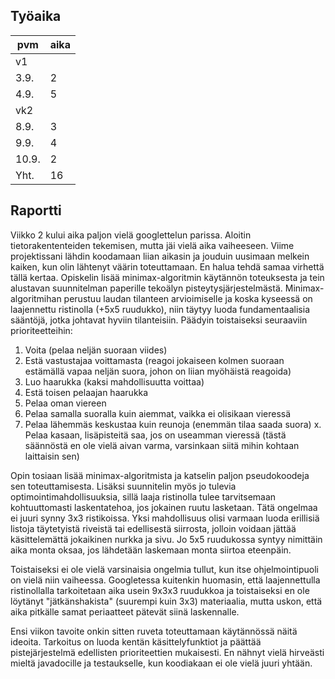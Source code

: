 ## Työaika

pvm   | aika |
------|------|
v1    |      |
3.9.  |  2   |
4.9.  |  5   |
vk2   |      |
8.9.  |  3   |
9.9.  |  4   |
10.9. |  2   |
Yht.  |  16  |

## Raportti

Viikko 2 kului aika paljon vielä googlettelun parissa. Aloitin tietorakententeiden tekemisen, mutta jäi vielä aika
vaiheeseen. Viime projektissani lähdin koodamaan liian aikasin ja jouduin uusimaan melkein kaiken, kun olin lähtenyt
väärin toteuttamaan. En halua tehdä samaa virhettä tällä kertaa. Opiskelin lisää minimax-algoritmin käytännön toteuksesta 
ja tein alustavan suunnitelman paperille tekoälyn pisteytysjärjestelmästä. Minimax-algoritmihan perustuu laudan tilanteen
arvioimiselle ja koska kyseessä on laajennettu ristinolla (+5x5 ruudukko), niin täytyy luoda fundamentaalisia sääntöjä, jotka johtavat hyviin
tilanteisiin. Päädyin toistaiseksi seuraaviin prioriteetteihin:

1. Voita (pelaa neljän suoraan viides)
2. Estä vastustajaa voittamasta (reagoi jokaiseen kolmen suoraan estämällä vapaa neljän suora, johon on liian myöhäistä reagoida)
3. Luo haarukka (kaksi mahdollisuutta voittaa)
4. Estä toisen pelaajan haarukka
5. Pelaa oman viereen
6. Pelaa samalla suoralla kuin aiemmat, vaikka ei olisikaan vieressä
7. Pelaa lähemmäs keskustaa kuin reunoja (enemmän tilaa saada suora)
x. Pelaa kasaan, lisäpisteitä saa, jos on useamman vieressä (tästä säännöstä en ole vielä aivan varma, varsinkaan siitä mihin kohtaan laittaisin sen)

Opin tosiaan lisää minimax-algoritmista ja katselin paljon pseudokoodeja sen toteuttamisesta. Lisäksi suunnitelin myös jo
tulevia optimointimahdollisuuksia, sillä laaja ristinolla tulee tarvitsemaan kohtuuttomasti laskentatehoa, jos jokainen ruutu
lasketaan. Tätä ongelmaa ei juuri synny 3x3  ristikoissa. Yksi mahdollisuus olisi varmaan luoda erillisiä listoja täytetyistä
riveistä tai edellisestä siirrosta, jolloin voidaan jättää käsittelemättä jokaikinen nurkka ja sivu. Jo 5x5 ruudukossa syntyy
nimittäin aika monta oksaa, jos lähdetään laskemaan monta siirtoa eteenpäin.

Toistaiseksi ei ole vielä varsinaisia ongelmia tullut, kun itse ohjelmointipuoli on vielä niin vaiheessa. Googletessa kuitenkin
huomasin, että laajennettulla ristinollalla tarkoitetaan aika usein 9x3x3 ruudukkoa ja toistaiseksi en ole löytänyt
"jätkänshakista" (suurempi kuin 3x3) materiaalia, mutta uskon, että aika pitkälle samat periaatteet pätevät siinä laskennalle.

Ensi viikon tavoite onkin sitten ruveta toteuttamaan käytännössä näitä ideoita. Tarkoitus on luoda kentän käsittelyfunktiot
ja päättää pistejärjestelmä edellisten prioriteettien mukaisesti. En nähnyt vielä hirveästi mieltä javadocille ja
testaukselle, kun koodiakaan ei ole vielä juuri yhtään.  

